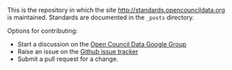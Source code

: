 This is the repository in which the site http://standards.opencouncildata.org is maintained. Standards are documented in the `_posts` directory.

Options for contributing:

- Start a discussion on the [Open Council Data Google Group](https://groups.google.com/forum/#!forum/opencouncildata)
- Raise an issue on the [Github issue tracker](https://github.com/OpenCouncilData/ocd-standards/issues)
- Submit a pull request for a change.
